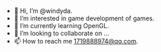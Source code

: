 - 👋 Hi, I’m @windyda.
- 👀 I’m interested in game development of games.
- 🌱 I’m currently learning OpenGL.
- 💞️ I’m looking to collaborate on ...
- 📫 How to reach me 1719888974@qq.com.

<!---
windyda/windyda is a ✨ special ✨ repository because its `README.md` (this file) appears on your GitHub profile.
You can click the Preview link to take a look at your changes.
--->
